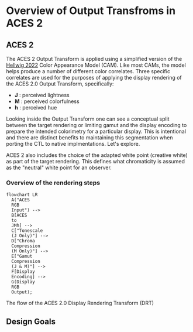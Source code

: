 Overview of Output Transfroms in ACES 2
========


ACES 2
------
 The ACES 2 Output Transform is applied using a simplified version of the [Hellwig 2022](https://doi.org/10.1002/col.22792) Color Appearance Model (CAM). Like most CAMs, the model helps produce a number of different color correlates. Three specific correlates are used for the purposes of applying the display rendering of the ACES 2.0 Output Transform, specifically:

- **J** : perceived lightness
- **M** : perceived colorfulness
- **h** : perceived hue


Looking inside the Output Transform one can see a conceptual split between the target rendering or limiting gamut and the display encoding to prepare the intended colorimetry for a particular display. This is intentional and there are distinct benefits to maintaining this segmentation when porting the CTL to native implmentations. Let's explore.

ACES 2 also includes the choice of the adapted white point (creative white) as part of the target rendering. This defines what chromaticity is assumed as the "neutral" white point for an observer. 



### Overview of the rendering steps
``` mermaid
flowchart LR
  A("ACES 
  RGB 
  Input") --> 
  B[ACES 
  to 
  JMh] --> 
  C["Tonescale 
  (J Only)"] --> 
  D["Chroma 
  Compression 
  (M Only)"] --> 
  E["Gamut 
  Compression 
  (J & M)"] --> 
  F[Display 
  Encoding] --> 
  G(Display 
  RGB 
  Output);
```
<figcaption>The flow of the ACES 2.0 Display Rendering Transform (DRT)</figcaption>


Design Goals
------------
